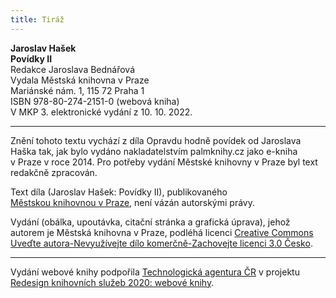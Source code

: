 ```yaml
---
title: Tiráž
---
```


**Jaroslav Hašek**  
**Povídky II**  
Redakce Jaroslava Bednářová  
Vydala Městská knihovna v Praze  
Mariánské nám. 1, 115 72 Praha 1  
ISBN 978-80-274-2151-0 (webová kniha)  
V MKP 3. elektronické vydání z 10. 10. 2022.

***

Znění tohoto textu vychází z díla Opravdu hodně povídek od Jaroslava Haška tak, jak bylo vydáno nakladatelstvím palmknihy.cz jako e-kniha v Praze v roce 2014. Pro potřeby vydání Městské knihovny v Praze byl text redakčně zpracován.

Text díla (Jaroslav Hašek: Povídky II), publikovaného [Městskou knihovnou v Praze](https://www.mlp.cz/cz/), není vázán autorskými právy.

Vydání (obálka, upoutávka, citační stránka a grafická úprava), jehož autorem je Městská knihovna v Praze, podléhá licenci [Creative Commons Uveďte autora-Nevyužívejte dílo komerčně-Zachovejte licenci 3.0 Česko](https://creativecommons.org/licenses/by-nc-sa/3.0/cz/).


***

Vydání webové knihy podpořila [Technologická agentura ČR](https://www.tacr.cz/) v projektu [Redesign knihovních služeb 2020: webové knihy](https://starfos.tacr.cz/cs/project/TL04000391).